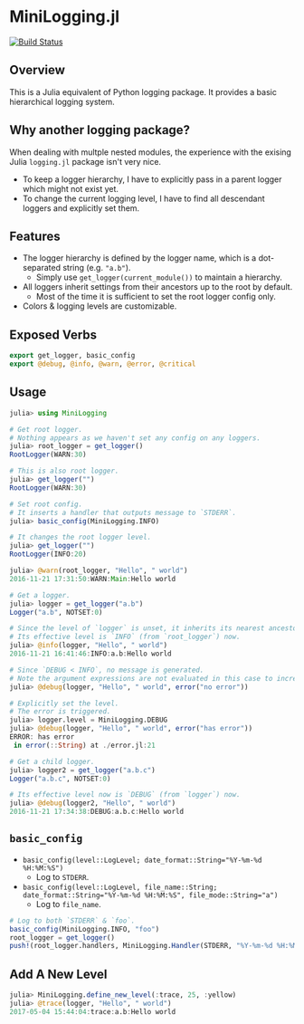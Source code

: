 # MiniLogging.jl

[![Build Status](https://travis-ci.org/colinfang/MiniLogging.jl.svg?branch=master)](https://travis-ci.org/colinfang/MiniLogging.jl)

## Overview

This is a Julia equivalent of Python logging package. It provides a basic hierarchical logging system.

## Why another logging package?

When dealing with multple nested modules, the experience with the exising Julia `logging.jl` package isn't very nice.

- To keep a logger hierarchy, I have to explicitly pass in a parent logger which might not exist yet.
- To change the current logging level, I have to find all descendant loggers and explicitly set them.

## Features

- The logger hierarchy is defined by the logger name, which is a dot-separated string (e.g. `"a.b"`).
    - Simply use `get_logger(current_module())` to maintain a hierarchy.
- All loggers inherit settings from their ancestors up to the root by default.
    - Most of the time it is sufficient to set the root logger config only.
- Colors & logging levels are customizable.

## Exposed Verbs

```julia
export get_logger, basic_config
export @debug, @info, @warn, @error, @critical
```

## Usage

```julia
julia> using MiniLogging

# Get root logger.
# Nothing appears as we haven't set any config on any loggers.
julia> root_logger = get_logger()
RootLogger(WARN:30)

# This is also root logger.
julia> get_logger("")
RootLogger(WARN:30)

# Set root config.
# It inserts a handler that outputs message to `STDERR`.
julia> basic_config(MiniLogging.INFO)

# It changes the root logger level.
julia> get_logger("")
RootLogger(INFO:20)

julia> @warn(root_logger, "Hello", " world")
2016-11-21 17:31:50:WARN:Main:Hello world

# Get a logger.
julia> logger = get_logger("a.b")
Logger("a.b", NOTSET:0)

# Since the level of `logger` is unset, it inherits its nearest ancestor's level.
# Its effective level is `INFO` (from `root_logger`) now.
julia> @info(logger, "Hello", " world")
2016-11-21 16:41:46:INFO:a.b:Hello world

# Since `DEBUG < INFO`, no message is generated.
# Note the argument expressions are not evaluated in this case to increase performance.
julia> @debug(logger, "Hello", " world", error("no error"))

# Explicitly set the level.
# The error is triggered.
julia> logger.level = MiniLogging.DEBUG
julia> @debug(logger, "Hello", " world", error("has error"))
ERROR: has error
 in error(::String) at ./error.jl:21

# Get a child logger.
julia> logger2 = get_logger("a.b.c")
Logger("a.b.c", NOTSET:0)

# Its effective level now is `DEBUG` (from `logger`) now.
julia> @debug(logger2, "Hello", " world")
2016-11-21 17:34:38:DEBUG:a.b.c:Hello world

```

## `basic_config`

- `basic_config(level::LogLevel; date_format::String="%Y-%m-%d %H:%M:%S")`
    - Log to `STDERR`.
- `basic_config(level::LogLevel, file_name::String; date_format::String="%Y-%m-%d %H:%M:%S", file_mode::String="a")`
    - Log to `file_name`.

```julia
# Log to both `STDERR` & `foo`.
basic_config(MiniLogging.INFO, "foo")
root_logger = get_logger()
push!(root_logger.handlers, MiniLogging.Handler(STDERR, "%Y-%m-%d %H:%M:%S”))
```


## Add A New Level


```julia
julia> MiniLogging.define_new_level(:trace, 25, :yellow)
julia> @trace(logger, "Hello", " world")
2017-05-04 15:44:04:trace:a.b:Hello world
```
